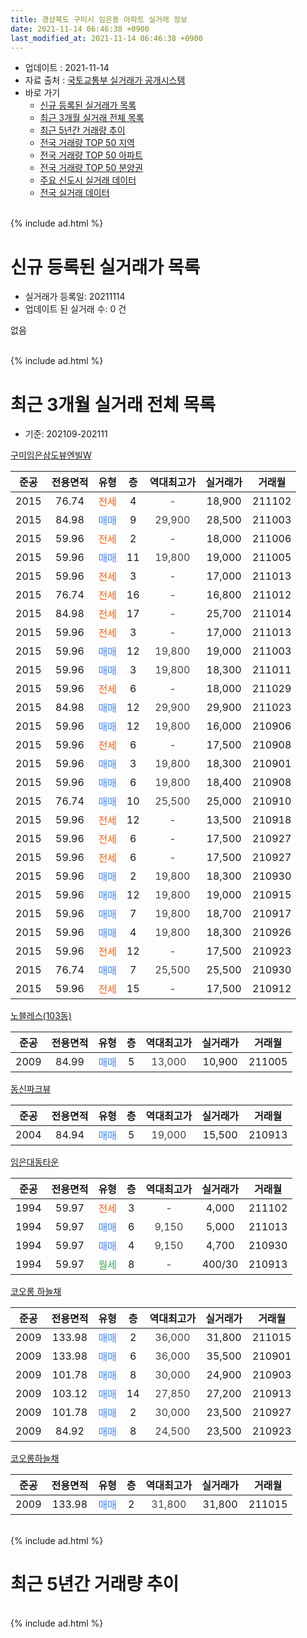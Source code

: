 ```yaml
---
title: 경상북도 구미시 임은동 아파트 실거래 정보
date: 2021-11-14 06:46:38 +0900
last_modified_at: 2021-11-14 06:46:38 +0900
---
```


* 업데이트 : 2021-11-14
* 자료 출처 : [국토교통부 실거래가 공개시스템](http://rt.molit.go.kr)
* 바로 가기
    * [신규 등록된 실거래가 목록](#신규-등록된-실거래가-목록)
    * [최근 3개월 실거래 전체 목록](#최근-3개월-실거래-전체-목록)
    * [최근 5년간 거래량 추이](#최근-5년간-거래량-추이)
    * [전국 거래량 TOP 50 지역](https://inasie.github.io/apt-trade-info/최근-3개월-전국에서-가장-거래가-많이-발생한-지역)
    * [전국 거래량 TOP 50 아파트](https://inasie.github.io/apt-trade-info/최근-3개월-전국에서-가장-거래가-많이-발생한-아파트)
    * [전국 거래량 TOP 50 분양권](https://inasie.github.io/apt-trade-info/최근-3개월-전국에서-가장-거래가-많이-발생한-분양권)
    * [주요 신도시 실거래 데이터](https://inasie.github.io/apt-trade-info/주요-신도시)
    * [전국 실거래 데이터](https://inasie.github.io/apt-trade-info/전국)
<br>
{% include ad.html %}
<br>

# 신규 등록된 실거래가 목록
* 실거래가 등록일: 20211114
* 업데이트 된 실거래 수: 0 건

없음

<br>
{% include ad.html %}
<br>

# 최근 3개월 실거래 전체 목록
* 기준: 202109-202111


[구미임은삼도뷰엔빌W](https://search.naver.com/search.naver?query=%EA%B2%BD%EC%83%81%EB%B6%81%EB%8F%84+%EA%B5%AC%EB%AF%B8%EC%8B%9C+%EC%9E%84%EC%9D%80%EB%8F%99+%EA%B5%AC%EB%AF%B8%EC%9E%84%EC%9D%80%EC%82%BC%EB%8F%84%EB%B7%B0%EC%97%94%EB%B9%8CW)

|준공|전용면적|유형|층|역대최고가|실거래가|거래월|
|:---:|:---:|:---:|:---:|:---:|:---:|:---:|
|2015|76.74|<span style="color:#ff5a00">전세</span>|4|<span style="color:#444444">-</span>|18,900|211102|
|2015|84.98|<span style="color:#4285f3">매매</span>|9|<span style="color:#444444">29,900</span>|28,500|211003|
|2015|59.96|<span style="color:#ff5a00">전세</span>|2|<span style="color:#444444">-</span>|18,000|211006|
|2015|59.96|<span style="color:#4285f3">매매</span>|11|<span style="color:#444444">19,800</span>|19,000|211005|
|2015|59.96|<span style="color:#ff5a00">전세</span>|3|<span style="color:#444444">-</span>|17,000|211013|
|2015|76.74|<span style="color:#ff5a00">전세</span>|16|<span style="color:#444444">-</span>|16,800|211012|
|2015|84.98|<span style="color:#ff5a00">전세</span>|17|<span style="color:#444444">-</span>|25,700|211014|
|2015|59.96|<span style="color:#ff5a00">전세</span>|3|<span style="color:#444444">-</span>|17,000|211013|
|2015|59.96|<span style="color:#4285f3">매매</span>|12|<span style="color:#444444">19,800</span>|19,000|211003|
|2015|59.96|<span style="color:#4285f3">매매</span>|3|<span style="color:#444444">19,800</span>|18,300|211011|
|2015|59.96|<span style="color:#ff5a00">전세</span>|6|<span style="color:#444444">-</span>|18,000|211029|
|2015|84.98|<span style="color:#4285f3">매매</span>|12|<span style="color:#444444">29,900</span>|29,900|211023|
|2015|59.96|<span style="color:#4285f3">매매</span>|12|<span style="color:#444444">19,800</span>|16,000|210906|
|2015|59.96|<span style="color:#ff5a00">전세</span>|6|<span style="color:#444444">-</span>|17,500|210908|
|2015|59.96|<span style="color:#4285f3">매매</span>|3|<span style="color:#444444">19,800</span>|18,300|210901|
|2015|59.96|<span style="color:#4285f3">매매</span>|6|<span style="color:#444444">19,800</span>|18,400|210908|
|2015|76.74|<span style="color:#4285f3">매매</span>|10|<span style="color:#444444">25,500</span>|25,000|210910|
|2015|59.96|<span style="color:#ff5a00">전세</span>|12|<span style="color:#444444">-</span>|13,500|210918|
|2015|59.96|<span style="color:#ff5a00">전세</span>|6|<span style="color:#444444">-</span>|17,500|210927|
|2015|59.96|<span style="color:#ff5a00">전세</span>|6|<span style="color:#444444">-</span>|17,500|210927|
|2015|59.96|<span style="color:#4285f3">매매</span>|2|<span style="color:#444444">19,800</span>|18,300|210930|
|2015|59.96|<span style="color:#4285f3">매매</span>|12|<span style="color:#444444">19,800</span>|19,000|210915|
|2015|59.96|<span style="color:#4285f3">매매</span>|7|<span style="color:#444444">19,800</span>|18,700|210917|
|2015|59.96|<span style="color:#4285f3">매매</span>|4|<span style="color:#444444">19,800</span>|18,300|210926|
|2015|59.96|<span style="color:#ff5a00">전세</span>|12|<span style="color:#444444">-</span>|17,500|210923|
|2015|76.74|<span style="color:#4285f3">매매</span>|7|<span style="color:#444444">25,500</span>|25,500|210930|
|2015|59.96|<span style="color:#ff5a00">전세</span>|15|<span style="color:#444444">-</span>|17,500|210912|

[노블레스(103동)](https://search.naver.com/search.naver?query=%EA%B2%BD%EC%83%81%EB%B6%81%EB%8F%84+%EA%B5%AC%EB%AF%B8%EC%8B%9C+%EC%9E%84%EC%9D%80%EB%8F%99+%EB%85%B8%EB%B8%94%EB%A0%88%EC%8A%A4%28103%EB%8F%99%29)

|준공|전용면적|유형|층|역대최고가|실거래가|거래월|
|:---:|:---:|:---:|:---:|:---:|:---:|:---:|
|2009|84.99|<span style="color:#4285f3">매매</span>|5|<span style="color:#444444">13,000</span>|10,900|211005|

[동신파크뷰](https://search.naver.com/search.naver?query=%EA%B2%BD%EC%83%81%EB%B6%81%EB%8F%84+%EA%B5%AC%EB%AF%B8%EC%8B%9C+%EC%9E%84%EC%9D%80%EB%8F%99+%EB%8F%99%EC%8B%A0%ED%8C%8C%ED%81%AC%EB%B7%B0)

|준공|전용면적|유형|층|역대최고가|실거래가|거래월|
|:---:|:---:|:---:|:---:|:---:|:---:|:---:|
|2004|84.94|<span style="color:#4285f3">매매</span>|5|<span style="color:#444444">19,000</span>|15,500|210913|

[임은대동타운](https://search.naver.com/search.naver?query=%EA%B2%BD%EC%83%81%EB%B6%81%EB%8F%84+%EA%B5%AC%EB%AF%B8%EC%8B%9C+%EC%9E%84%EC%9D%80%EB%8F%99+%EC%9E%84%EC%9D%80%EB%8C%80%EB%8F%99%ED%83%80%EC%9A%B4)

|준공|전용면적|유형|층|역대최고가|실거래가|거래월|
|:---:|:---:|:---:|:---:|:---:|:---:|:---:|
|1994|59.97|<span style="color:#ff5a00">전세</span>|3|<span style="color:#444444">-</span>|4,000|211102|
|1994|59.97|<span style="color:#4285f3">매매</span>|6|<span style="color:#444444">9,150</span>|5,000|211013|
|1994|59.97|<span style="color:#4285f3">매매</span>|4|<span style="color:#444444">9,150</span>|4,700|210930|
|1994|59.97|<span style="color:#34a853">월세</span>|8|<span style="color:#444444">-</span>|400/30|210913|

[코오롱 하늘채](https://search.naver.com/search.naver?query=%EA%B2%BD%EC%83%81%EB%B6%81%EB%8F%84+%EA%B5%AC%EB%AF%B8%EC%8B%9C+%EC%9E%84%EC%9D%80%EB%8F%99+%EC%BD%94%EC%98%A4%EB%A1%B1+%ED%95%98%EB%8A%98%EC%B1%84)

|준공|전용면적|유형|층|역대최고가|실거래가|거래월|
|:---:|:---:|:---:|:---:|:---:|:---:|:---:|
|2009|133.98|<span style="color:#4285f3">매매</span>|2|<span style="color:#444444">36,000</span>|31,800|211015|
|2009|133.98|<span style="color:#4285f3">매매</span>|6|<span style="color:#444444">36,000</span>|35,500|210901|
|2009|101.78|<span style="color:#4285f3">매매</span>|8|<span style="color:#444444">30,000</span>|24,900|210903|
|2009|103.12|<span style="color:#4285f3">매매</span>|14|<span style="color:#444444">27,850</span>|27,200|210913|
|2009|101.78|<span style="color:#4285f3">매매</span>|2|<span style="color:#444444">30,000</span>|23,500|210927|
|2009|84.92|<span style="color:#4285f3">매매</span>|8|<span style="color:#444444">24,500</span>|23,500|210923|

[코오롱하늘채](https://search.naver.com/search.naver?query=%EA%B2%BD%EC%83%81%EB%B6%81%EB%8F%84+%EA%B5%AC%EB%AF%B8%EC%8B%9C+%EC%9E%84%EC%9D%80%EB%8F%99+%EC%BD%94%EC%98%A4%EB%A1%B1%ED%95%98%EB%8A%98%EC%B1%84)

|준공|전용면적|유형|층|역대최고가|실거래가|거래월|
|:---:|:---:|:---:|:---:|:---:|:---:|:---:|
|2009|133.98|<span style="color:#4285f3">매매</span>|2|<span style="color:#444444">31,800</span>|31,800|211015|


<br>
{% include ad.html %}
<br>

# 최근 5년간 거래량 추이


<div style="width:100%;">
    <canvas id="deal_progress" height="200"></canvas>
</div>

<script>
new Chart(document.getElementById("deal_progress"), {
    type: 'line',
    data: {
        labels: ['201611','201612','201701','201702','201703','201704','201705','201706','201707','201708','201709','201710','201711','201712','201801','201802','201803','201804','201805','201806','201807','201808','201809','201810','201811','201812','201901','201902','201903','201904','201905','201906','201907','201908','201909','201910','201911','201912','202001','202002','202003','202004','202005','202006','202007','202008','202009','202010','202011','202012','202101','202102','202103','202104','202105','202106','202107','202108','202109','202110','202111'],
        datasets: [{
            label: '매매',
            pointRadius: 1,
            data: [7, 7, 5, 15, 8, 11, 11, 1, 8, 15, 10, 10, 11, 15, 13, 15, 15, 8, 5, 11, 9, 7, 9, 5, 13, 7, 10, 4, 11, 4, 4, 3, 8, 9, 6, 7, 10, 18, 10, 15, 14, 14, 53, 49, 18, 15, 13, 14, 64, 72, 28, 21, 18, 59, 47, 8, 13, 20, 16, 9, 0],
            borderColor: "rgba(255, 201, 14, 1)",
            backgroundColor: "rgba(255, 201, 14, 0.5)",
            fill: false,
            lineTension: 0
        },{
            label: '전월세',
            pointRadius: 1,
            data: [5, 5, 3, 3, 5, 9, 4, 8, 3, 6, 6, 2, 3, 12, 8, 6, 10, 5, 5, 6, 5, 5, 3, 5, 4, 11, 8, 5, 4, 6, 10, 8, 6, 6, 4, 10, 5, 11, 7, 15, 7, 15, 3, 15, 11, 10, 9, 6, 9, 13, 16, 15, 8, 17, 17, 8, 9, 8, 7, 6, 2],
            borderColor: "rgba(0, 141, 185, 1)",
            backgroundColor: "rgba(0, 141, 185, 0.5)",
            fill: false,
            lineTension: 0
        }
        ]
    },
    options: {
        responsive: true,
        title: {
            display: false
        },
        tooltips: {
            mode: 'index',
            intersect: false
        },
        hover: {
            mode: 'nearest',
            intersect: true
        },
        scales: {
            xAxes: [{
                display: true,
                scaleLabel: {
                    display: true,
                    labelString: '년/월'
                }
            }],
            yAxes: [{
                display: true,
                ticks: {
                    suggestedMin: 0,
                },
                scaleLabel: {
                    display: true,
                    labelString: '실거래 수'
                }
            }]
        }
    }
});

</script>


<br>
{% include ad.html %}
<br>

